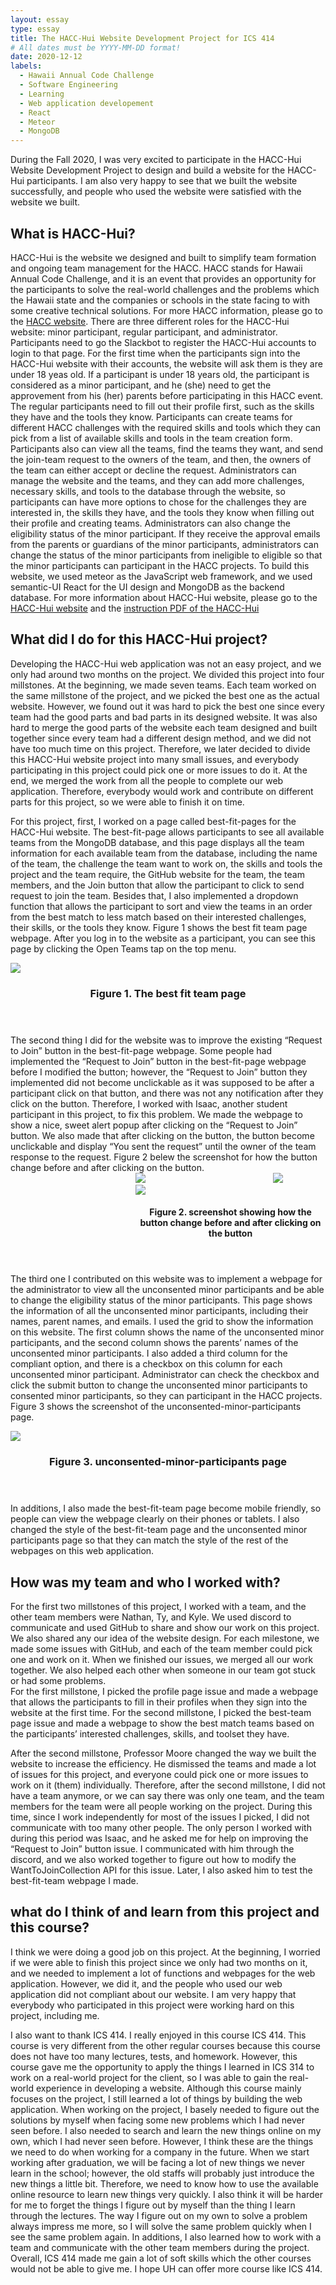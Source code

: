 ```yaml
---
layout: essay
type: essay
title: The HACC-Hui Website Development Project for ICS 414
# All dates must be YYYY-MM-DD format!
date: 2020-12-12
labels: 
  - Hawaii Annual Code Challenge
  - Software Engineering
  - Learning
  - Web application developement
  - React
  - Meteor
  - MongoDB
---
```

During the Fall 2020, I was very excited to participate in the HACC-Hui Website Development Project to design and build a website for the HACC-Hui participants.  I am also very happy to see that we built the website successfully, and people who used the website were satisfied with the website we built.  

## What is HACC-Hui?

HACC-Hui is the website we designed and built to simplify team formation and ongoing team management for the HACC.  HACC stands for Hawaii Annual Code Challenge, and it is an event that provides an opportunity for the participants to solve the real-world challenges and the problems which the Hawaii state and the companies or schools in the state facing to with some creative technical solutions.  For more HACC information, please go to the <a href="https://hacc.hawaii.gov/">HACC website</a>.  There are three different roles for the HACC-Hui website: minor participant, regular participant, and administrator.  Participants need to go the Slackbot to register the HACC-Hui accounts to login to that page.  For the first time when the participants sign into the HACC-Hui website with their accounts, the website will ask them is they are under 18 yeas old.  If a participant is under 18 years old, the participant is considered as a minor participant, and he (she) need to get the approvement from his (her) parents before participating in this HACC event.   The regular participants need to fill out their profile first, such as the skills they have and the tools they know.  Participants can create teams for different HACC challenges with the required skills and tools which they can pick from a list of available skills and tools in the team creation form.  Participants also can view all the teams, find the teams they want, and send the join-team request to the owners of the team, and then, the owners of the team can either accept or decline the request.   Administrators can manage the website and the teams, and they can add more challenges, necessary skills, and tools to the database through the website, so participants can have more options to chose for the challenges they are interested in, the skills they have, and the tools they know when filling out their profile and creating teams.  Administrators can also change the eligibility status of the minor participant.  If they receive the approval emails from the parents or guardians of the minor participants, administrators can change the status of the minor participants from ineligible to eligible so that the minor participants can participant in the HACC projects.  To build this website, we used meteor as the JavaScript web framework, and we used semantic-UI React for the UI design and MongoDB as the backend database.
For more information about HACC-Hui website, please go to the <a href="https://hacchui.ics.hawaii.edu/#/">HACC-Hui website</a> and the <a href="https://hacc.hawaii.gov/wp-content/uploads/2020/10/HACC-Hui.pdf">instruction PDF of the HACC-Hui</a>

## What did I do for this HACC-Hui project?

Developing the HACC-Hui web application was not an easy project, and we only had around two months on the project.  We divided this project into four millstones.  At the beginning, we made seven teams.  Each team worked on the same millstone of the project, and we picked the best one as the actual website.  However, we found out it was hard to pick the best one since every team had the good parts and bad parts in its designed website.  It was also hard to merge the good parts of the website each team designed and built together since every team had a different design method, and we did not have too much time on this project.  Therefore, we later decided to divide this HACC-Hui website project into many small issues, and everybody participating in this project could pick one or more issues to do it.  At the end, we merged the work from all the people to complete our web application.  Therefore, everybody would work and contribute on different parts for this project, so we were able to finish it on time.

For this project, first, I worked on a page called best-fit-pages for the HACC-Hui website.  The best-fit-page allows participants to see all available teams from the MongoDB database, and this page displays all the team information for each available team from the database, including the name of the team, the challenge the team want to work on, the skills and tools the project and the team require, the GitHub website for the team, the team members, and the Join button that allow the participant to click to send request to join the team.  Besides that, I also implemented a dropdown function that allows the participant to sort and view the teams in an order from the best match to less match based on their interested challenges, their skills, or the tools they know.  Figure 1 shows the best fit team page webpage.  After you log in to the website as a participant, you can see this page by clicking the Open Teams tap on the top menu. 

<div class="ui large rounded images">
  
 <img class="ui large center image" src="../images/best-fit-pageweb.PNG">
 <header><h3>Figure 1. The best fit team page</h3></header>
</div>
The second thing I did for the website was to improve the existing “Request to Join” button in the best-fit-page webpage.   Some people had implemented the “Request to Join” button in the best-fit-page webpage before I modified the button; however, the “Request to Join” button they implemented did not become unclickable as it was supposed to be after a participant click on that button, and there was not any notification after they click on the button.  Therefore, I worked with Isaac, another student participant in this project, to fix this problem.  We made the webpage to show a nice, sweet alert popup after clicking on the “Request to Join” button.  We also made that after clicking on the button, the button become unclickable and display “You sent the request” until the owner of the team response to the request.  Figure 2 belew the screenshot for how the button change before and after clicking on the button.

<div  class="ui large rounded images">
  
 <img style="margin-left:200px;" class="ui large center image" src="../images/beforejoining.PNG">
 <img style="margin-left:200px;" class="ui large center image" src="../images/Joining.PNG">
  <img style="margin-left:200px;" class="ui large center image" src="../images/Joined.PNG">
 <header><h4 style="margin-left:200px;">Figure 2. screenshot showing how the button change before and after clicking on the button</h4></header>
</div>

The third one I contributed on this website was to implement a webpage for the administrator to view all the unconsented minor participants and be able to change the eligibility status of the minor participants.  This page shows the information of all the unconsented minor participants, including their names, parent names, and emails.  I used the grid to show the information on this website.  The first column shows the name of the unconsented minor participants, and the second column shows the parents’ names of the unconsented minor participants.  I also added a third column for the compliant option, and there is a checkbox on this column for each unconsented minor participant.  Administrator can check the checkbox and click the submit button to change the unconsented minor participants to consented minor participants, so they can participant in the HACC projects.  Figure 3 shows the screenshot of the unconsented-minor-participants page. 

<div class="ui large rounded images">
  
 <img class="ui large center image" src="../images/UpdateMinorp.PNG">
 
 <header><h3>Figure 3. unconsented-minor-participants page</h3></header>
</div>

In additions, I also made the best-fit-team page become mobile friendly, so people can view the webpage clearly on their phones or tablets.  I also changed the style of the best-fit-team page and the unconsented minor participants page so that they can match the style of the rest of the webpages on this web application.  

## How was my team and who I worked with?

For the first two millstones of this project, I worked with a team, and the other team members were Nathan, Ty, and Kyle.  We used discord to communicate and used GitHub to share and show our work on this project.  We also shared any our idea of the website design.  For each milestone, we made some issues with GitHub, and each of the team member could pick one and work on it.  When we finished our issues, we merged all our work together.  We also helped each other when someone in our team got stuck or had some problems.  
For the first millstone, I picked the profile page issue and made a webpage that allows the participants to fill in their profiles when they sign into the website at the first time.  For the second millstone, I picked the best-team page issue and made a webpage to show the best match teams based on the participants’ interested challenges, skills, and toolset they have.  
  
After the second millstone, Professor Moore changed the way we built the website to increase the efficiency.  He dismissed the teams and made a lot of issues for this project, and everyone could pick one or more issues to work on it (them) individually.  Therefore, after the second millstone, I did not have a team anymore, or we can say there was only one team, and the team members for the team were all people working on the project.  During this time, since I work independently for most of the issues I picked, I did not communicate with too many other people.  The only person I worked with during this period was Isaac, and he asked me for help on improving the “Request to Join” button issue.  I communicated with him through the discord, and we also worked together to figure out how to modify the WantToJoinCollection API for this issue.  Later, I also asked him to test the best-fit-team webpage I made.

## what do I think of and learn from this project and this course?

I think we were doing a good job on this project.  At the beginning, I worried if we were able to finish this project since we only had two months on it, and we needed to implement a lot of functions and webpages for the web application.  However, we did it, and the people who used our web application did not compliant about our website.  I am very happy that everybody who participated in this project were working hard on this project, including me.  

I also want to thank ICS 414.  I really enjoyed in this course ICS 414. This course is very different from the other regular courses because this course does not have too many lectures, tests, and homework.  However, this course gave me the opportunity to apply the things I learned in ICS 314 to work on a real-world project for the client, so I was able to gain the real-world experience in developing a website.  Although this course mainly focuses on the project, I still learned a lot of things by building the web application.  When working on the project, I basely needed to figure out the solutions by myself when facing some new problems which I had never seen before.  I also needed to search and learn the new things online on my own, which I had never seen before.  However, I think these are the things we need to do when working for a company in the future.  When we start working after graduation, we will be facing a lot of new things we never learn in the school; however, the old staffs will probably just introduce the new things a little bit.  Therefore, we need to know how to use the available online resource to learn new things very quickly.  I also think it will be harder for me to forget the things I figure out by myself than the thing I learn through the lectures.  The way I figure out on my own to solve a problem always impress me more, so I will solve the same problem quickly when I see the same problem again.  In additions, I also learned how to work with a team and communicate with the other team members during the project.  Overall, ICS 414 made me gain a lot of soft skills which the other courses would not be able to give me.  I hope UH can offer more course like ICS 414.  
